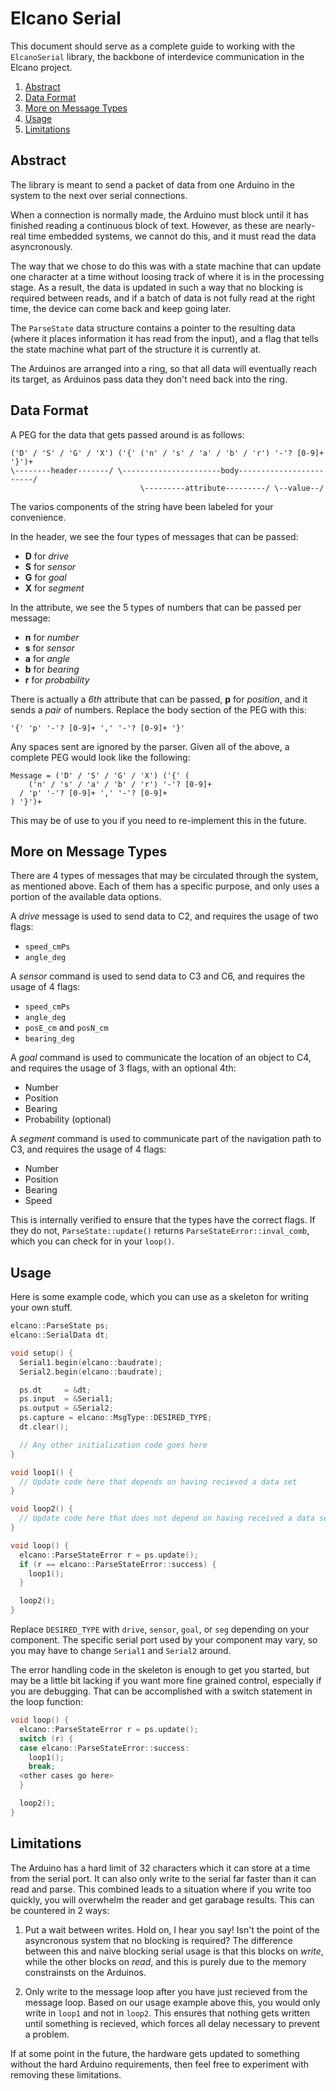 Elcano Serial
=============

This document should serve as a complete guide to working with the `ElcanoSerial` library, the backbone of interdevice communication in the Elcano project.

1. [Abstract](#abstract)
2. [Data Format](#data-format)
3. [More on Message Types](#more-on-message-types)
4. [Usage](#usage)
5. [Limitations](#limitations)

Abstract
--------

The library is meant to send a packet of data from one Arduino in the system to the next over serial connections.

When a connection is normally made, the Arduino must block until it has finished reading a continuous block of text. However, as these are nearly-real time embedded systems, we cannot do this, and it must read the data asyncronously.

The way that we chose to do this was with a state machine that can update one character at a time without loosing track of where it is in the processing stage. As a result, the data is updated in such a way that no blocking is required between reads, and if a batch of data is not fully read at the right time, the device can come back and keep going later.

The `ParseState` data structure contains a pointer to the resulting data (where it places information it has read from the input), and a flag that tells the state machine what part of the structure it is currently at.

The Arduinos are arranged into a ring, so that all data will eventually reach its target, as Arduinos pass data they don't need back into the ring.

Data Format
-----------

A PEG for the data that gets passed around is as follows:

    ('D' / 'S' / 'G' / 'X') ('{' ('n' / 's' / 'a' / 'b' / 'r') '-'? [0-9]+ '}')+
    \--------header-------/ \----------------------body------------------------/
                                 \---------attribute---------/ \--value--/

The varios components of the string have been labeled for your convenience.

In the header, we see the four types of messages that can be passed:

- **D** for _drive_
- **S** for _sensor_
- **G** for _goal_
- **X** for _segment_

In the attribute, we see the 5 types of numbers that can be passed per message:

- **n** for _number_
- **s** for _sensor_
- **a** for _angle_
- **b** for _bearing_
- **r** for _probability_

There is actually a _6th_ attribute that can be passed, **p** for _position_, and it sends a _pair_ of numbers. Replace the body section of the PEG with this:

    '{' 'p' '-'? [0-9]+ ',' '-'? [0-9]+ '}'

Any spaces sent are ignored by the parser. Given all of the above, a complete PEG would look like the following:

```
Message = ('D' / 'S' / 'G' / 'X') ('{' (
    ('n' / 's' / 'a' / 'b' / 'r') '-'? [0-9]+
  / 'p' '-'? [0-9]+ ',' '-'? [0-9]+
) '}')+
```

This may be of use to you if you need to re-implement this in the future.

More on Message Types
---------------------

There are 4 types of messages that may be circulated through the system, as mentioned above. Each of them has a specific purpose, and only uses a portion of the available data options.

A *drive* message is used to send data to C2, and requires the usage of two flags:
- `speed_cmPs`
- `angle_deg`

A *sensor* command is used to send data to C3 and C6, and requires the usage of 4 flags:
- `speed_cmPs`
- `angle_deg`
- `posE_cm` and `posN_cm`
- `bearing_deg`

A *goal* command is used to communicate the location of an object to C4, and requires the usage of 3 flags, with an optional 4th:
- Number
- Position
- Bearing
- Probability (optional)

A *segment* command is used to communicate part of the navigation path to C3, and requires the usage of 4 flags:
- Number
- Position
- Bearing
- Speed

This is internally verified to ensure that the types have the correct flags. If they do not, `ParseState::update()` returns `ParseStateError::inval_comb`, which you can check for in your `loop()`.

Usage
-----

Here is some example code, which you can use as a skeleton for writing your own stuff.

```c++
elcano::ParseState ps;
elcano::SerialData dt;

void setup() {
  Serial1.begin(elcano::baudrate);
  Serial2.begin(elcano::baudrate);

  ps.dt     = &dt;
  ps.input  = &Serial1;
  ps.output = &Serial2;
  ps.capture = elcano::MsgType::DESIRED_TYPE;
  dt.clear();

  // Any other initialization code goes here
}

void loop1() {
  // Update code here that depends on having recieved a data set
}

void loop2() {
  // Update code here that does not depend on having received a data set
}

void loop() {
  elcano::ParseStateError r = ps.update();
  if (r == elcano::ParseStateError::success) {
    loop1();
  }

  loop2();
}
```

Replace `DESIRED_TYPE` with `drive`, `sensor`, `goal`, or `seg` depending on your component. The specific serial port used by your component may vary, so you may have to change `Serial1` and `Serial2` around.

The error handling code in the skeleton is enough to get you started, but may be a little bit lacking if you want more fine grained control, especially if you are debugging. That can be accomplished with a switch statement in the loop function:

```c++
void loop() {
  elcano::ParseStateError r = ps.update();
  switch (r) {
  case elcano::ParseStateError::success:
    loop1();
    break;
  <other cases go here>
  }

  loop2();
}
```

Limitations
-----------

The Arduino has a hard limit of 32 characters which it can store at a time from the serial port. It can also only write to the serial far faster than it can read and parse. This combined leads to a situation where if you write too quickly, you will overwhelm the reader and get garabage results. This can be countered in 2 ways:

1. Put a wait between writes. Hold on, I hear you say! Isn't the point of the asyncronous system that no blocking is required? The difference between this and naive blocking serial usage is that this blocks on _write_, while the other blocks on _read_, and this is purely due to the memory constrainsts on the Arduinos.

2. Only write to the message loop after you have just recieved from the message loop. Based on our usage example above this, you would only write in `loop1` and not in `loop2`. This ensures that nothing gets written until something is recieved, which forces all delay necessary to prevent a problem.

If at some point in the future, the hardware gets updated to something without the hard Arduino requirements, then feel free to experiment with removing these limitations.

